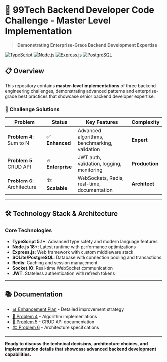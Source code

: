 # 🚀 99Tech Backend Developer Code Challenge - Master Level Implementation

> **Demonstrating Enterprise-Grade Backend Development Expertise**

[![TypeScript](https://img.shields.io/badge/TypeScript-007ACC?style=for-the-badge&logo=typescript&logoColor=white)](https://www.typescriptlang.org/)
[![Node.js](https://img.shields.io/badge/Node.js-43853D?style=for-the-badge&logo=node.js&logoColor=white)](https://nodejs.org/)
[![Express.js](https://img.shields.io/badge/Express.js-404D59?style=for-the-badge)](https://expressjs.com/)
[![PostgreSQL](https://img.shields.io/badge/PostgreSQL-316192?style=for-the-badge&logo=postgresql&logoColor=white)](https://www.postgresql.org/)

## 📋 **Overview**

This repository contains **master-level implementations** of three backend engineering challenges, demonstrating advanced patterns and enterprise-grade best practices that showcase senior backend developer expertise.

### 🎯 **Challenge Solutions**

| Problem | Status | Key Features | Complexity |
|---------|--------|-------------|------------|
| **Problem 4**: Sum to N | ✅ **Enhanced** | Advanced algorithms, benchmarking, validation | **Expert** |
| **Problem 5**: CRUD API | 🔥 **Enterprise** | JWT auth, validation, logging, monitoring | **Production** |
| **Problem 6**: Architecture | 🏗️ **Scalable** | WebSockets, Redis, real-time, documentation | **Architect** |

---

## 🛠️ **Technology Stack & Architecture**

### **Core Technologies**
- **TypeScript 5.1+**: Advanced type safety and modern language features
- **Node.js 18+**: Latest runtime with performance optimizations
- **Express.js**: Web framework with custom middleware stack
- **SQLite/PostgreSQL**: Database with connection pooling and transactions
- **Redis**: Caching and session management
- **Socket.IO**: Real-time WebSocket communication
- **JWT**: Stateless authentication with refresh tokens

---

## 📚 **Documentation**

- [📊 Enhancement Plan](./ENHANCEMENT_PLAN.md) - Detailed improvement strategy
- [🔧 Problem 4](./src/problem4/README.md) - Algorithm implementations
- [🚀 Problem 5](./src/problem5/README.md) - CRUD API documentation
- [🏗️ Problem 6](./src/problem6/README.md) - Architecture specifications

---

**Ready to discuss the technical decisions, architecture choices, and implementation details that showcase advanced backend development capabilities.**
